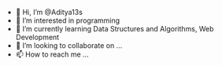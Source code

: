 - 👋 Hi, I’m @Aditya13s
- 👀 I’m interested in programming
- 🌱 I’m currently learning Data Structures and Algorithms, Web Development
- 💞️ I’m looking to collaborate on ...
- 📫 How to reach me ...

<!---
Aditya13s/Aditya13s is a ✨ special ✨ repository because its `README.md` (this file) appears on your GitHub profile.
You can click the Preview link to take a look at your changes.
--->
